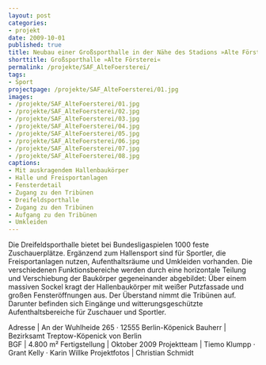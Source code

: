 ```yaml
---
layout: post
categories:
- projekt
date: 2009-10-01
published: true
title: Neubau einer Großsporthalle in der Nähe des Stadions »Alte Försterei« an der Wuhlheide
shorttitle: Großsporthalle »Alte Försterei«
permalink: /projekte/SAF_AlteFoersterei/
tags: 
- Sport
projectpage: /projekte/SAF_AlteFoersterei/01.jpg
images:
- /projekte/SAF_AlteFoersterei/01.jpg
- /projekte/SAF_AlteFoersterei/02.jpg
- /projekte/SAF_AlteFoersterei/03.jpg
- /projekte/SAF_AlteFoersterei/04.jpg
- /projekte/SAF_AlteFoersterei/05.jpg
- /projekte/SAF_AlteFoersterei/06.jpg
- /projekte/SAF_AlteFoersterei/07.jpg
- /projekte/SAF_AlteFoersterei/08.jpg
captions:
- Mit auskragendem Hallenbaukörper
- Halle und Freisportanlagen
- Fensterdetail
- Zugang zu den Tribünen
- Dreifeldsporthalle
- Zugang zu den Tribünen
- Aufgang zu den Tribünen
- Umkleiden
---
```

Die Dreifeldsporthalle bietet bei Bundesligaspielen 1000 feste Zuschauerplätze. Ergänzend zum Hallensport sind für Sportler, die Freisportanlagen nutzen, Aufenthaltsräume und Umkleiden vorhanden. Die verschiedenen Funktionsbereiche werden durch eine horizontale Teilung und Verschiebung der Baukörper gegeneinander abgebildet: Über einem massiven Sockel kragt der Hallenbaukörper mit weißer Putzfassade und großen Fensteröffnungen aus. Der Überstand nimmt die Tribünen auf. Darunter befinden sich Eingänge und witterungsgeschützte Aufenthaltsbereiche für Zuschauer und Sportler.

Adresse				|	An der Wuhlheide 265 · 12555 Berlin-Köpenick
Bauherr				|	Bezirksamt Treptow-Köpenick von Berlin  
BGF					|	4.800 m²
Fertigstellung		|	Oktober 2009
Projektteam			|	Tiemo Klumpp · Grant Kelly · Karin Willke
Projektfotos		|	Christian Schmidt